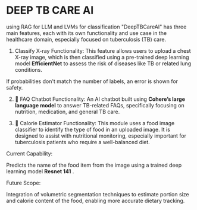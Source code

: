 # DEEP TB CARE AI
using RAG for LLM and LVMs for classification 
"DeepTBCareAI" has three main features, each with its own functionality and use case in the healthcare domain, especially focused on tuberculosis (TB) care.

1. Classify X-ray
Functionality:
This feature allows users to upload a chest X-ray image, which is then classified using a pre-trained deep learning model **EfficientNet**
to assess the risk of diseases like TB or related lung conditions.

If probabilities don't match the number of labels, an error is shown for safety.

2. 🤖 FAQ Chatbot
Functionality:
An AI chatbot built using **Cohere’s large language model** to answer TB-related FAQs, specifically focusing on nutrition, medication, and general TB care.



3. 🍎 Calorie Estimator
Functionality:
This module uses a food image classifier to identify the type of food in an uploaded image. It is designed to assist with nutritional monitoring, especially important for tuberculosis patients who require a well-balanced diet.

Current Capability:

Predicts the name of the food item from the image using a trained deep learning model  **Resnet 141** .

Future Scope:

Integration of volumetric segmentation techniques to estimate portion size and calorie content of the food, enabling more accurate dietary tracking.
